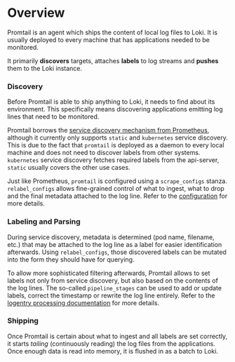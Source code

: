 # Overview

Promtail is an agent which ships the content of local log files to Loki. It is
usually deployed to every machine that has applications needed to be monitored.

It primarily **discovers** targets, attaches **labels** to log streams and
**pushes** them to the Loki instance.

### Discovery

Before Promtail is able to ship anything to Loki, it needs to find about its
environment. This specifically means discovering applications emitting log lines
that need to be monitored.

Promtail borrows the [service discovery mechanism from
Prometheus](https://prometheus.io/docs/prometheus/latest/configuration/configuration/#scrape_config),
although it currently only supports `static` and `kubernetes` service discovery.
This is due to the fact that `promtail` is deployed as a daemon to every local
machine and does not need to discover labels from other systems. `kubernetes`
service discovery fetches required labels from the api-server, `static` usually
covers the other use cases.

Just like Prometheus, `promtail` is configured using a `scrape_configs` stanza.
`relabel_configs` allows fine-grained control of what to ingest, what to drop
and the final metadata attached to the log line. Refer to the
[configuration](configuration.md) for more details.

### Labeling and Parsing

During service discovery, metadata is determined (pod name, filename, etc.) that
may be attached to the log line as a label for easier identification afterwards.
Using `relabel_configs`, those discovered labels can be mutated into the form
they should have for querying.

To allow more sophisticated filtering afterwards, Promtail allows to set labels
not only from service discovery, but also based on the contents of the log
lines. The so-called `pipeline_stages` can be used to add or update labels,
correct the timestamp or rewrite the log line entirely. Refer to the [logentry
processing documentation](../logentry/processing-log-lines.md) for more details.

### Shipping

Once Promtail is certain about what to ingest and all labels are set correctly,
it starts *tailing* (continuously reading) the log files from the applications.
Once enough data is read into memory, it is flushed in as a batch to Loki.
